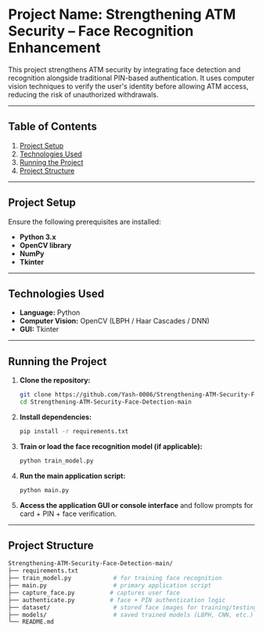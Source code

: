 # Project Name: **Strengthening ATM Security – Face Recognition Enhancement**

This project strengthens ATM security by integrating face detection and recognition alongside traditional PIN-based authentication. It uses computer vision techniques to verify the user's identity before allowing ATM access, reducing the risk of unauthorized withdrawals.

---

## Table of Contents

1. [Project Setup](#project-setup)  
2. [Technologies Used](#technologies-used)  
3. [Running the Project](#running-the-project)  
4. [Project Structure](#project-structure)  

---

## Project Setup

Ensure the following prerequisites are installed:

- **Python 3.x**
- **OpenCV library**
- **NumPy**
- **Tkinter**

---

## Technologies Used

- **Language:** Python  
- **Computer Vision:** OpenCV (LBPH / Haar Cascades / DNN)  
- **GUI:** Tkinter  

---

## Running the Project

1. **Clone the repository:**

    ```bash
    git clone https://github.com/Yash-0006/Strengthening-ATM-Security-Face-Detection-main.git
    cd Strengthening-ATM-Security-Face-Detection-main
    ```

2. **Install dependencies:**

    ```bash
    pip install -r requirements.txt
    ```

3. **Train or load the face recognition model (if applicable):**

    ```bash
    python train_model.py
    ```

4. **Run the main application script:**

    ```bash
    python main.py
    ```

5. **Access the application GUI or console interface** and follow prompts for card + PIN + face verification.

---

## Project Structure

```bash
Strengthening-ATM-Security-Face-Detection-main/
├── requirements.txt
├── train_model.py            # for training face recognition
├── main.py                   # primary application script
├── capture_face.py          # captures user face
├── authenticate.py          # face + PIN authentication logic
├── dataset/                  # stored face images for training/testing
├── models/                   # saved trained models (LBPH, CNN, etc.)
└── README.md
```
